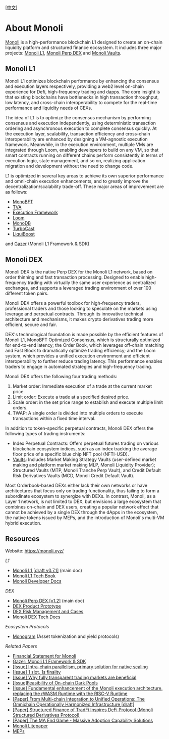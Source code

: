 [[中文]](README_cn.md)

# About Monoli
[Monoli]() is a high-performance blockchain L1 designed to create an on-chain liquidity platform and structured finance ecosystem. It includes three major projects: [Monoli L1](), [Monoli Perp DEX]() and [Monoli Vaults]().

## Monoli L1
Monoli L1 optimizes blockchain performance by enhancing the consensus and execution layers respectively, providing a web2 level on-chain experience for Defi, high-frequency trading and dapps. The core insight is that existing blockchains have bottlenecks in high transaction throughput, low latency, and cross-chain interoperability to compete for the real-time performance and liquidity needs of CEXs.

The idea of L1 is to optimize the consensus mechanism by performing consensus and execution independently, using deterministic transaction ordering and asynchronous execution to complete consensus quickly. At the execution layer, scalability, transaction efficiency and cross-chain interoperability are enhanced by designing a VM-agnostic execution framework. Meanwhile, in the execution environment, multiple VMs are integrated through Loom, enabling developers to build on any VM, so that smart contracts running on different chains perform consistently in terms of execution logic, state management, and so on, realizing application migration and development without the need to change code.

L1 is optimized in several key areas to achieve its own superior performance and omni-chain execution enhancements, and to greatly improve the decentralization/scalability trade-off. These major areas of improvement are as follows:

- [MonoBFT]()
- [TVA]()
- [Execution Framework]()
- [Loom]()
- [MonoDB]()
- [TurboCast]()
- [LiquiBoost]()

and [Gazer]( https://github.com/0xnicholas/gazer) (Monoli L1 Framework & SDK)


## Monoli DEX
Monoli DEX is the native Perp DEX for the Monoli L1 network, based on order thinning and fast transaction processing. Designed to enable high-frequency trading with virtually the same user experience as centralized exchanges, and supports a leveraged trading environment of over 100 different token pairs.

Monoli DEX offers a powerful toolbox for high-frequency traders, professional traders and those looking to speculate on the markets using leverage and perpetual contracts. Through its innovative technical architecture and mechanisms, it makes crypto derivatives trading more efficient, secure and fair.

DEX's technological foundation is made possible by the efficient features of Monoli L1, MonoBFT Optimized Consensus, which is structurally optimized for end-to-end latency; the Order Book, which leverages off-chain matching and Fast Block to dramatically optimize trading efficiency; and the Loom system, which provides a unified execution environment and efficient interoperability to further reduce trading latency. This performance enables traders to engage in automated strategies and high-frequency trading.

Monoli DEX offers the following four trading methods:
1. Market order: Immediate execution of a trade at the current market price.
2. Limit order: Execute a trade at a specified desired price.
3. Scale order: in the set price range to establish and execute multiple limit orders.
4. TWAP: A single order is divided into multiple orders to execute transactions within a fixed time interval.

In addition to token-specific perpetual contracts, Monoli DEX offers the following types of trading instruments:
- Index Perpetual Contracts: Offers perpetual futures trading on various blockchain ecosystem indices, such as an index tracking the average floor price of a specific blue chip NFT pool (NFTI-USD).
- [Vaults](): Includes Market Making Strategy Vaults (user-defined market making and platform market making MLP, Monoli Liquidity Provider); Structured Vaults (MTP, Monoli Tranche Perp Vault), and Credit Default Risk Derivatives Vaults (MCD, Monoli Credit Default Vault).

Most Orderbook-based DEXs either lack their own networks or have architectures that focus only on trading functionality, thus failing to form a subordinate ecosystem to synergize with DEXs. In contrast, Monoli, as a Layer 1 network, is not limited to DEX, but envisions a large ecosystem that combines on-chain and DEX users, creating a popular network effect that cannot be achieved by a single DEX through the dApps in the ecosystem, the native tokens issued by MEPs, and the introduction of Monoli's multi-VM hybrid execution.

## Resources

Website: https://monoli.xyz/

_L1_
- [Monoli L1 [draft v0.7.1]](https://nicholas.feishu.cn/wiki/A301w7iE5ikIgikRasScq9OxnYg) (main doc)
- [Monoli L1 Tech Book](https://nicholas.feishu.cn/wiki/OPJuwcVayi27k5klYeYcR2ixnSb)
- [Monoli Developer Docs](https://nicholas.feishu.cn/wiki/JpM6waMvIijcohkSuUncbVHNnUe)


_DEX_
- [Monoli Perp DEX [v1.2]](https://nicholas.feishu.cn/wiki/Ecy3wEeKyi09TXkbupncOVosn0d) (main doc)
- [DEX Product Prototype](https://nicholas.feishu.cn/wiki/Rqknwd9yHiMa8ykWIkOcoHGGned)
- [DEX Risk Management and Cases](https://nicholas.feishu.cn/wiki/Z4WawXpb5iqz7QkCazrcWFqxnXe)
- [Monoli DEX Tech Docs](https://nicholas.feishu.cn/wiki/CvqYwM7eliHImLkSGmPcSPByn6d)

_Ecosystem Protocols_
- [Monogram](https://nicholas.feishu.cn/wiki/UOA6w3orwihjEIkHU6scxfWTnUe) (Asset tokenization and yield protocols)

_Related Papers_
- [Financial Statement for Monoli](https://nicholas.feishu.cn/wiki/GtTGwvHO0ii0zYkdpWqcsO5dn3h)
- [Gazer: Monoli L1 Framework & SDK]( https://github.com/0xnicholas/gazer)
- [[Issue] Intra-chain parallelism, primary solution for native scaling](https://nicholas.feishu.cn/wiki/QfuqwL318ipbyYkKmArc67Btn1g)
- [[Issue] 1 slot, 1s finality](https://nicholas.feishu.cn/wiki/UbVpw5ccLilDt0k2g4xcFR2LnPh)
- [[Issue] Why fully transparent trading markets are beneficial](https://nicholas.feishu.cn/wiki/MS7aw1pHxiGbH4kcuLPcsvzenxg?from=from_copylink)
- [[Issue]Feasibility of On-chain Dark Pools](https://nicholas.feishu.cn/wiki/AqZpw7tPNiS8Ofk1zincP4oZnEd?from=from_copylink)
- [[Issue] Fundamental enhancement of the Monoli execution architecture, replacing the rWASM Runtime with the RISC-V Runtime](https://nicholas.feishu.cn/wiki/KFw9wBl7ViOaTdke0YTcEqPtnsh?from=from_copylink)
- [[Paper] From Multi-chain Integration to Unified Operations: The Omnichain Operationally Harmonized Infrastructure [draft]](https://nicholas.feishu.cn/wiki/ZWr0wJwxuib9r6kXGjEcDZTuncc?from=from_copylink)
- [[Paper] Structured Finance of TradFi Inspires DeFi Protocol (Monoli Structured Derivatives Protocol)](https://nicholas.feishu.cn/wiki/DDwywlelQiqRfXko4F8cniY6nr9)
- [[Paper] The MA End Game - Massive Adoption Capability Solutions](https://nicholas.feishu.cn/wiki/M9Cuw8PWVin7lhkx2MZcLkk4nAg?from=from_copylink)
- [Monoli Litepaper](https://nicholas.feishu.cn/wiki/In06wTQ4zi7zM1kQTFcc8cklnVb?from=from_copylink)
- [MEPs](https://nicholas.feishu.cn/wiki/V87Zwm8EWiWPSXkA7lHcaOQengf?from=from_copylink)
